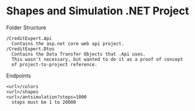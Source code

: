 # Shapes and Simulation .NET Project

Folder Structure
```
/CreditExpert.Api
  Contains the asp.net core web api project.
/CreditExpert.Dtos
  Contains the Data Transfer Objects that .Api uses.
  This wasn't necessary, but wanted to do it as a proof of concept
  of project-to-project reference.
```

Endpoints
```
<url>/colors
<url>/shapes
<url>/antsimulation?steps=1000
  steps must be 1 to 20000
```